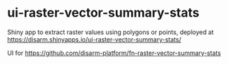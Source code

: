 # ui-raster-vector-summary-stats

Shiny app to extract raster values using polygons or points, deployed at https://disarm.shinyapps.io/ui-raster-vector-summary-stats/

UI for https://github.com/disarm-platform/fn-raster-vector-summary-stats
